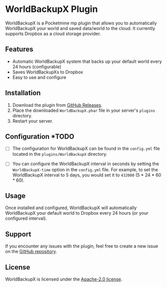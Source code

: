 # WorldBackupX Plugin

WorldBackupX is a Pocketmine mp plugin that allows you to automatically WorldBackupX your world and saved data/world to the cloud. It currently supports Dropbox as a cloud storage provider.

## Features

- Automatic WorldBackupX system that backs up your default world every 24 hours (configurable)
- Saves WorldBackupXs to Dropbox
- Easy to use and configure

## Installation

1. Download the plugin from [GitHub Releases](https://github.com/Amitminer/WorldBackupX/releases).
2. Place the downloaded `WorldBackupX.phar` file in your server's `plugins` directory.
3. Restart your server.

## Configuration *TODO

- [ ] The configuration for WorldBackupX can be found in the `config.yml` file located in the `plugins/WorldBackupX` directory.

- [ ] You can configure the WorldBackupX interval in seconds by setting the `WorldBackupX-time` option in the `config.yml` file. For example, to set the WorldBackupX interval to 5 days, you would set it to `432000` (5 * 24 * 60 * 60).

## Usage

Once installed and configured, WorldBackupX will automatically WorldBackupX your default world to Dropbox every 24 hours (or your configured interval).

## Support

If you encounter any issues with the plugin, feel free to create a new issue on the [GitHub repository](https://github.com/Amitminer/WorldBackupX/issues).

## License

WorldBackupX is licensed under the [ Apache-2.0 license](https://github.com/Amitminer/WorldBackupX/blob/master/LICENSE).
